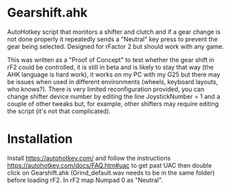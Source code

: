 # Gearshift.ahk
AutoHotkey script that monitors a shifter and clutch and if a gear change is not done properly it repeatedly sends a "Neutral" key press to prevent the gear being selected. Designed for rFactor 2 but should work with any game.

This was written as a "Proof of Concept" to test whether the gear shift in rF2 could be controlled, it is still in beta and is likely to stay that way (the AHK language is hard work), it works on my PC with my G25 but there may be issues when used in different environments (wheels, keyboard layouts, who knows?).  There is very limited reconfiguration provided, you can change shifter device number by editing the line
JoystickNumber =    1
and a couple of other tweaks but, for example, other shifters may require editing the script (it's not that complicated).

# Installation
Install https://autohotkey.com/ and follow the instructions https://autohotkey.com/docs/FAQ.htm#uac to get past UAC then double click on Gearshift.ahk (Grind_default.wav needs to be in the same folder) before loading rF2. In rF2 map Numpad 0 as "Neutral".

